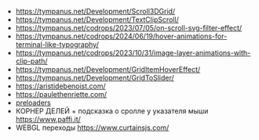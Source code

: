 * https://tympanus.net/Development/Scroll3DGrid/
* https://tympanus.net/Development/TextClipScroll/
* https://tympanus.net/codrops/2023/07/05/on-scroll-svg-filter-effect/
* https://tympanus.net/codrops/2024/06/19/hover-animations-for-terminal-like-typography/
* https://tympanus.net/codrops/2023/10/31/image-layer-animations-with-clip-path/
* https://tympanus.net/Development/GridItemHoverEffect/
* https://tympanus.net/Development/GridToSlider/
* https://aristidebenoist.com/
* https://paulethenriette.com/
* [preloaders](https://magecdn.com/tools/svg-loaders)
* КОРНЕР ДЕЛЕЙ + подсказка о сролле у указателя мыши https://www.paffi.it/
* WEBGL переходы https://www.curtainsjs.com/